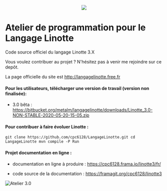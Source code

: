 <p align="center">
  <img src="http://langagelinotte.free.fr/github/entete2.png">
</p>

# Atelier de programmation pour le Langage Linotte

Code source officiel du langage Linotte 3.X

Vous voulez contribuer au projet ? N'hésitez pas à venir me rejoindre sur ce depôt.

La page officielle du site est http://langagelinotte.free.fr

#### Pour les utilisateurs, télécharger une version de travail (version non finalisée):

- 3.0 bêta : https://bitbucket.org/metalm/langagelinotte/downloads/Linotte_3.0-NON-STABLE-2020-05-20-15-05.zip

#### Pour contribuer à faire évoluer Linotte :
`
git clone https://github.com/cpc6128/LangageLinotte.git
cd LangageLinotte
mvn compile -P Run
`

#### Projet documentation en ligne :

- documentation en ligne à produire : https://cpc6128.frama.io/linotte3/fr/

- code source de la documentation : https://framagit.org/cpc6128/linotte3


![Atelier 3.0](http://langagelinotte.free.fr/github/atelier2.png)
